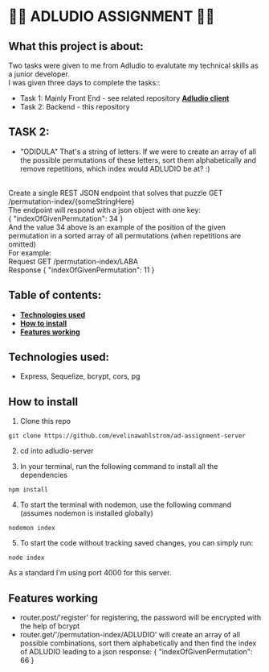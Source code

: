  # :woman_technologist: ADLUDIO ASSIGNMENT :woman_technologist: 
## What this project is about:

Two tasks were given to me from Adludio to evalutate my technical skills as a junior developer. 
<br/> I was given three days to complete the tasks::
- Task 1: Mainly Front End - see related repository **[Adludio client](https://github.com/evelinawahlstrom/ad-assignment-client)**
- Task 2: Backend - this repository

## TASK 2:
- "ODIDULA"
That's a string of letters.
If we were to create an array of all the possible permutations of these letters, sort them alphabetically and remove repetitions, which index would ADLUDIO be at? :) 
<br/>
Create a single REST JSON endpoint that solves that puzzle GET /permutation-index/{someStringHere} 
<br/>
The endpoint will respond with a json object with one key: 
<br/>
{
"indexOfGivenPermutation": 34 } 
<br/>
And the value 34 above is an example of the position of the given permutation in a sorted array of all permutations (when repetitions are omitted)
<br/>
For example:
<br/>
Request
GET /permutation-index/LABA
<br/>
Response
{
"indexOfGivenPermutation": 11
}

## Table of contents:
- **[Technologies used](#technologies-used)**
- **[How to install](#how-to-install)**
- **[Features working](#features-working)**

## Technologies used:
- Express, Sequelize, bcrypt, cors, pg 

## How to install

1. Clone this repo 

`git clone https://github.com/evelinawahlstrom/ad-assignment-server `

2. cd into adludio-server

3. In your terminal, run the following command to install all the dependencies

```
npm install
```

4. To start the terminal with nodemon, use the following command (assumes nodemon is installed globally)

```
nodemon index
```
 
5. To start the code without tracking saved changes, you can simply run:

```
node index
```

As a standard I'm using port 4000 for this server.

## Features working

- router.post/'register' for registering, the password will be encrypted with the help of bcrypt
- router.get/'/permutation-index/ADLUDIO' will create an array of all possible combinations, sort them alphabetically and then find the index of ADLUDIO leading to a json response:
{
    "indexOfGivenPermutation": 66
}

